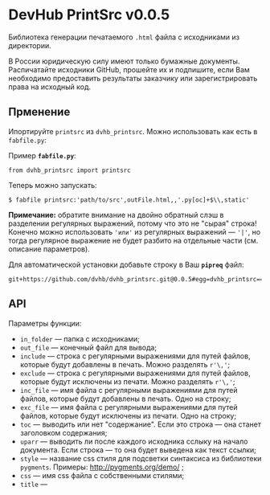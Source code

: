 # DevHub PrintSrc v0.0.5

Библиотека генерации печатаемого `.html` файла с исходниками из директории.

В России юридическую силу имеют только бумажные документы.
Распичатайте исходники GitHub, прошейте их и подпишите, если Вам необходимо предоставить результаты заказчику
или зарегистрировать права на исходный код.

## Прменение

Ипортируйте `printsrc` из `dvhb_printsrc`. Можно использовать как есть в `fabfile.py`:

Пример **`fabfile.py`**:

    from dvhb_printsrc import printsrc

Теперь можно запускать:

    $ fabfile printsrc:'path/to/src',outFile.html,,'.py[oc]+$\\,static'

**Примечание:** обратите внимание на двойно обратный слэш в разделении регулярных выражений, потому что это не "сырая" строка! Конечно можно использовать `'или'` из регулярных выражений — `'|'`, но тогда регулярное выражение не будет разбито
на отдельные части (см. описание параметров).

Для автоматической установки добавьте строку в Ваш **`pipreq`** файл:

    git+https://github.com/dvhb/dvhb_printsrc.git@0.0.5#egg=dvhb_printsrc==0.0.5

## API

Параметры функции:

* `in_folder` — папка с исходниками;
* `out_file` — конечный файл для вывода;
* `include` — строка с регулярными выражениями для путей файлов, которые будут добавлены в печать. Можно разделять `r'\,'`;
* `exclude` — строка с регулярными выражениями для путей файлов, которые будут исключены из печати. Можно разделять `r'\,'`;
* `inc_file` — имя файла с регулярными выражениями для путей файлов, которые будут добавлены в печать. Одно на строку;
* `exc_file` — имя файла с регулярными выражениями для путей файлов, которые будут исключены из печати. Одно на строку;
* `toc` — выводить или нет "содержание". Если это строка — она станет заголовком содержания;
* `uparr` — выводить ли после каждого исходника сслыку на начало документа. Если строка — то она будет выведена как
текст ссылки;
* `style` — название css стиля для подсветки синтаксиса из библиотеки `pygments`. Примеры: http://pygments.org/demo/ ;
* `css` — имя css файла с собственными стилями;
* `title` — <title> итогового html файла;
* `verbose` — выводить текущее действие в stdout;
* `binary_ext` — список расширений бинарных файлов (всегда исключаются).

## Алгоритм

Расширение `.html` автоматически добавляется к результирующему файлу.

Регулярные выражения включения и исключение из полученные из строк и из файлов объединяются.

Список с расширениями бинарных файлов всегда добавляется к списку исклчюений.

Сосбвтенные стили добваляются после стилей из `pygments`. Чтобы исключит `pygments` установите `styles` в логическую `ложь`.

На старте все файлы исключены.

Сначала файл проверяется на включение. Если список решулярных выражений для включения пуст — все файлы включаются. Первое совпадение делает файл включённым.

Затем включённый файл проверяется на исключение. Если список регулярных выражений на исключение пуст — вслючённый файл остаётся включённым. Первое совпадение делает файл исключённым и функция проверяет следующий файл.

Если файл включён — функция пытается найти лексер для файла по его имени. Если лексер найден - содержимое файла обрабатывается им и добавляется в результирующий .html файл. Если лексер не найден — функция пытается закодировать содержимое файла в `UTF-8`. В случае удачи — он заключается в блоки `<div class="highlight"><pre>\n{0}\n</pre></div>` и добавляется в результирующий .html файл.
